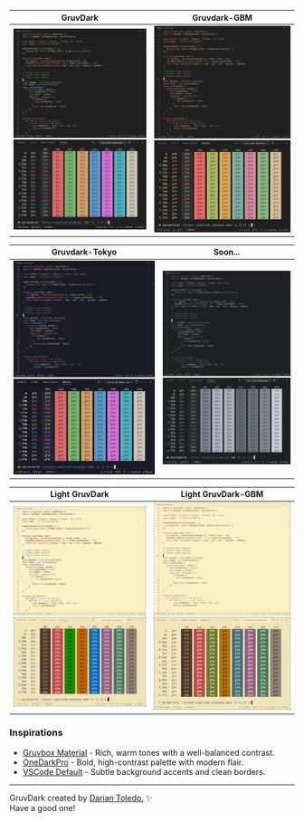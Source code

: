 |                                 GruvDark                                  | Gruvdark-GBM                                                                          |
| :-----------------------------------------------------------------------: | ------------------------------------------------------------------------------------- |
| ![GruvDark](images/gruvdark.png) ![GruvDark](images/palette-gruvdark.png) | ![GruvDark-GBM](images/gruvdark-gbm.png) ![GruvDark](images/palette-gruvdark-gbm.png) |

|                                       Gruvdark-Tokyo                                        |                                         Soon...                                          |
| :-----------------------------------------------------------------------------------------: | :--------------------------------------------------------------------------------------: |
| ![GruvDark-Tokyo](images/gruvdark-tokyo.png) ![GruvDark](images/palette-gruvdark-tokyo.png) | ![GruvDark-Mono](images/gruvdark-mono.png) ![GruvDark](images/palette-gruvdark-mono.png) |

|                                       Light GruvDark                                        | Light GruvDark-GBM                                                                                      |
| :-----------------------------------------------------------------------------------------: | ------------------------------------------------------------------------------------------------------- |
| ![GruvDark Light](images/light-gruvdark.png) ![GruvDark](images/palette-light-gruvdark.png) | ![GruvDark-GBM Light](images/light-gruvdark-gbm.png) ![GruvDark](images/palette-light-gruvdark-gbm.png) |

### Inspirations

-  [Gruvbox Material](https://github.com/sainnhe/gruvbox-material-vscode) - Rich, warm tones with a well-balanced contrast.
-  [OneDarkPro](https://github.com/Binaryify/OneDark-Pro) - Bold, high-contrast palette with modern flair.
-  [VSCode Default](https://github.com/microsoft/vscode) - Subtle background accents and clean borders.

---

GruvDark created by <a href="https://github.com/darianmorat">Darian Toledo.</a> ✨ <br />
Have a good one!
